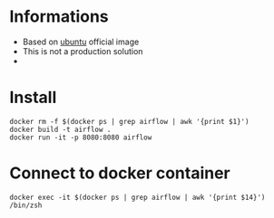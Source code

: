 # Informations
* Based on [ubuntu](https://hub.docker.com/_/ubuntu) official image
* This is not a production solution
* 

# Install

``` shell
docker rm -f $(docker ps | grep airflow | awk '{print $1}')
docker build -t airflow .
docker run -it -p 8080:8080 airflow
```

# Connect to docker container
``` shell
docker exec -it $(docker ps | grep airflow | awk '{print $14}') /bin/zsh     
```